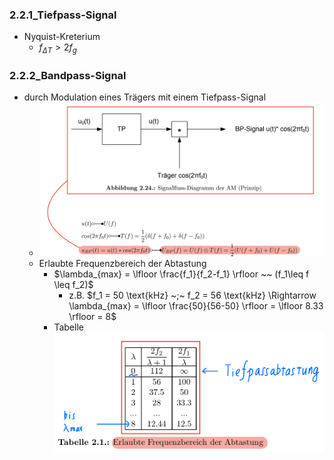 ### 2.2.1_Tiefpass-Signal 
- Nyquist-Kreterium 
	- $f_{\Delta T}\gt 2f_{g}$ 
### 2.2.2_Bandpass-Signal 
- durch Modulation eines Trägers mit einem Tiefpass-Signal 
	- ![](https://raw.githubusercontent.com/ICH-BIN-HXM/images/main/pictures_Obsidian/Signalverarbeitung_Bandpass-Signal.png) 
	- Erlaubte Frequenzbereich der Abtastung 
		- $\lambda_{max} = \lfloor \frac{f_1}{f_2-f_1} \rfloor ~~ (f_1\leq f \leq f_2)$ 
			- z.B. $f_1 = 50 \text{kHz} ~;~ f_2 = 56 \text{kHz} \Rightarrow \lambda_{max} = \lfloor \frac{50}{56-50} \rfloor = \lfloor 8.33 \rfloor = 8$ 
		- Tabelle ![|500](https://raw.githubusercontent.com/ICH-BIN-HXM/images/main/pictures_Obsidian/Signalverarbeitung_Bandpass-Signal_erlaubte_Freuquenzbereich_Abtastung.png) 

